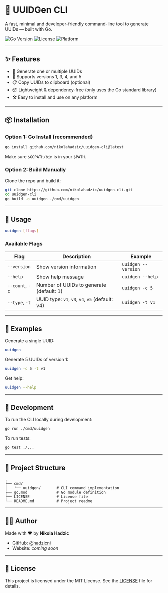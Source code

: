 # 🔑 UUIDGen CLI

A fast, minimal and developer-friendly command-line tool to generate UUIDs — built with Go.

![Go Version](https://img.shields.io/badge/Go-1.20+-blue?logo=go)
![License](https://img.shields.io/badge/license-MIT-green.svg)
![Platform](https://img.shields.io/badge/platform-macOS%20%7C%20Linux%20%7C%20Windows-lightgrey)

---

## ✨ Features

- 🔁 Generate one or multiple UUIDs  
- 🧪 Supports versions 1, 3, 4, and 5  
- 📋 Copy UUIDs to clipboard (optional)  
- 📦 Lightweight & dependency-free (only uses the Go standard library)  
- 🛠️ Easy to install and use on any platform  

---

## 📦 Installation

### Option 1: Go Install (recommended)

```bash
go install github.com/nikolahadzic/uuidgen-cli@latest
```

Make sure `$GOPATH/bin` is in your `$PATH`.

### Option 2: Build Manually

Clone the repo and build it:

```bash
git clone https://github.com/nikolahadzic/uuidgen-cli.git
cd uuidgen-cli
go build -o uuidgen ./cmd/uuidgen
```

---

## 🚀 Usage

```bash
uuidgen [flags]
```

### Available Flags

| Flag             | Description                                 | Example                         |
|------------------|---------------------------------------------|----------------------------------|
| `--version`      | Show version information                    | `uuidgen --version`             |
| `--help`         | Show help message                           | `uuidgen --help`                |
| `--count`, `-c`  | Number of UUIDs to generate (default: 1)    | `uuidgen -c 5`                  |
| `--type`, `-t`   | UUID type: `v1`, `v3`, `v4`, `v5` (default: v4) | `uuidgen -t v1`              |

---

## 🔧 Examples

Generate a single UUID:

```bash
uuidgen
```

Generate 5 UUIDs of version 1:

```bash
uuidgen -c 5 -t v1
```

Get help:

```bash
uuidgen --help
```

---

## 🧪 Development

To run the CLI locally during development:

```bash
go run ./cmd/uuidgen
```

To run tests:

```bash
go test ./...
```

---

## 📁 Project Structure

```
.
├── cmd/
│   └── uuidgen/       # CLI command implementation
├── go.mod             # Go module definition
├── LICENSE            # License file
└── README.md          # Project readme
```

---

## 👨‍💻 Author

Made with ❤️ by **Nikola Hadzic**

- GitHub: [@hadzicni](https://github.com/hadzicni)
- Website: _coming soon_

---

## 📄 License

This project is licensed under the MIT License. See the [LICENSE](./LICENSE) file for details.
